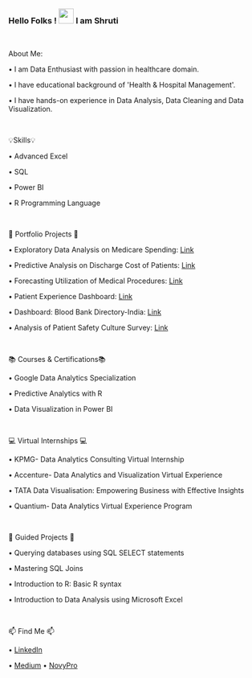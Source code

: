 ### Hello Folks ! <img src="https://raw.githubusercontent.com/MartinHeinz/MartinHeinz/master/wave.gif" width="30px"> I am Shruti
<p>&nbsp;</p>

About Me:

• I am Data Enthusiast with passion in healthcare domain.

• I have educational background of 'Health & Hospital Management'.

• I have hands-on experience in Data Analysis, Data Cleaning and Data Visualization.
<p>&nbsp;</p>

💡Skills💡

• Advanced Excel

• SQL

• Power BI

• R Programming Language
<p>&nbsp;</p>

📂 Portfolio Projects 📂

• Exploratory Data Analysis on Medicare Spending: [Link](https://github.com/shrutipatkar25/EDA-using-SQL-and-Power-BI)

• Predictive Analysis on Discharge Cost of Patients: [Link](https://github.com/shrutipatkar25/Predictive-Analysis-on-Discharge-Cost-of-Patients)

• Forecasting Utilization of Medical Procedures: [Link](https://github.com/shrutipatkar25/Utilization-Forecasting-of-Medical-Procedures-using-Excel/tree/main)

• Patient Experience Dashboard: [Link](https://github.com/shrutipatkar25/Patient-Experience-Analysis-Dashboard)

• Dashboard: Blood Bank Directory-India: [Link](https://github.com/shrutipatkar25/Dashboard-Blood-Bank-Directory-India)

• Analysis of Patient Safety Culture Survey:  [Link](https://github.com/shrutipatkar25/Patient-Safety-Culture-Survey-Analysis-using-Excel-and-PowerBI)
<p>&nbsp;</p>

📚 Courses & Certifications📚

• Google Data Analytics Specialization

• Predictive Analytics with R

• Data Visualization in Power BI
<p>&nbsp;</p>

💻 Virtual Internships 💻

• KPMG- Data Analytics Consulting Virtual Internship

• Accenture- Data Analytics and Visualization Virtual Experience

• TATA Data Visualisation: Empowering Business with Effective Insights

• Quantium- Data Analytics Virtual Experience Program
<p>&nbsp;</p>

📝 Guided Projects 📝

• Querying databases using SQL SELECT statements

• Mastering SQL Joins

• Introduction to R: Basic R syntax

• Introduction to Data Analysis using Microsoft Excel
<p>&nbsp;</p>

📫 Find Me 📫

• [LinkedIn](https://www.linkedin.com/in/shruti-patkar-2507p/)

• [Medium](https://medium.com/@shrutipatkar76)
• [NovyPro](https://www.novypro.com/profile_projects/shruti-patkar)
